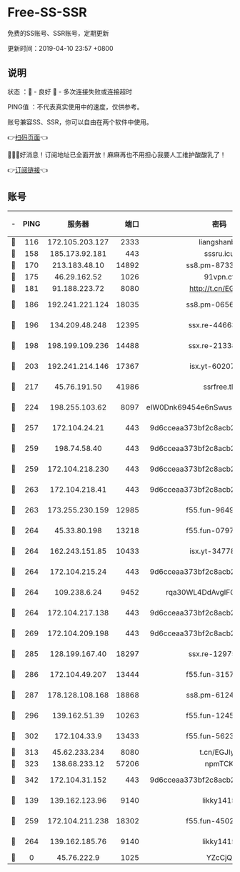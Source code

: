 # Free-SS-SSR

免费的SS账号、SSR账号，定期更新

更新时间：2019-04-10 23:57 +0800

## 说明

状态     ：🙂 - 良好 🙁 - 多次连接失败或连接超时

PING值   ：不代表真实使用中的速度，仅供参考。

账号兼容SS、SSR，你可以自由在两个软件中使用。

👉[扫码页面](https://liesauer.github.io/Free-SS-SSR/)👈

🎉🎉🎉好消息！订阅地址已全面开放！麻麻再也不用担心我要人工维护酸酸乳了！

👉[订阅链接](https://www.liesauer.net/yogurt/subscribe?ACCESS_TOKEN=DAYxR3mMaZAsaqUb)👈

## 账号

|-|PING|服务器|端口|密码|加密方式|区域|
|:----:|:----:|:-----:|-----:|:----:|:----:|:----:|
|🙂|116|172.105.203.127|2333|liangshanbo|chacha20|JP|
|🙂|158|185.173.92.181|443|sssru.icu|rc4-md5|RU|
|🙂|170|213.183.48.10|14892|ss8.pm-87338912|rc4-md5|RU|
|🙂|175|46.29.162.52|1026|91vpn.cf|rc4-md5|RU|
|🙂|181|91.188.223.72|8080|http://t.cn/EGJIyrl|rc4-md5|RU|
|🙂|186|192.241.221.124|18035|ss8.pm-06567383|aes-256-cfb|US|
|🙂|196|134.209.48.248|12395|ssx.re-44663081|aes-256-cfb|US|
|🙂|198|198.199.109.236|14488|ssx.re-21338786|aes-256-cfb|US|
|🙂|203|192.241.214.146|17367|isx.yt-60207601|aes-256-cfb|US|
|🙂|217|45.76.191.50|41986|ssrfree.tk|aes-256-cfb|SG|
|🙂|224|198.255.103.62|8097|eIW0Dnk69454e6nSwuspv9DmS201tQ0D|aes-256-cfb|US|
|🙂|257|172.104.24.21|443|9d6cceaa373bf2c8acb22e60b6a58be6|aes-256-cfb|US|
|🙂|259|198.74.58.40|443|9d6cceaa373bf2c8acb22e60b6a58be6|aes-256-cfb|US|
|🙂|259|172.104.218.230|443|9d6cceaa373bf2c8acb22e60b6a58be6|aes-256-cfb|US|
|🙂|263|172.104.218.41|443|9d6cceaa373bf2c8acb22e60b6a58be6|aes-256-cfb|US|
|🙂|263|173.255.230.159|12985|f55.fun-96498038|aes-256-cfb|US|
|🙂|264|45.33.80.198|13218|f55.fun-07974196|aes-256-cfb|US|
|🙂|264|162.243.151.85|10433|isx.yt-34778816|aes-256-cfb|US|
|🙂|264|172.104.215.24|443|9d6cceaa373bf2c8acb22e60b6a58be6|aes-256-cfb|US|
|🙂|264|109.238.6.24|9452|rqa30WL4DdAvgIFG6Fs3znzTa|aes-256-cfb|FR|
|🙂|264|172.104.217.138|443|9d6cceaa373bf2c8acb22e60b6a58be6|aes-256-cfb|US|
|🙂|269|172.104.209.198|443|9d6cceaa373bf2c8acb22e60b6a58be6|aes-256-cfb|US|
|🙂|285|128.199.167.40|18297|ssx.re-12975235|aes-256-cfb|SG|
|🙂|286|172.104.49.207|13444|f55.fun-31573422|aes-256-cfb|SG|
|🙂|287|178.128.108.168|18868|ss8.pm-61244381|aes-256-cfb|SG|
|🙂|296|139.162.51.39|10263|f55.fun-12455143|aes-256-cfb|SG|
|🙂|302|172.104.33.9|13433|f55.fun-56236009|aes-256-cfb|SG|
|🙂|313|45.62.233.234|8080|t.cn/EGJIyrl|rc4-md5|CA|
|🙂|323|138.68.233.12|57206|npmTCK|rc4-md5|US|
|🙂|342|172.104.31.152|443|9d6cceaa373bf2c8acb22e60b6a58be6|aes-256-cfb|US|
|🙂|139|139.162.123.96|9140|likky1415|aes-256-cfb|JP|
|🙂|259|172.104.211.238|18302|f55.fun-45027233|aes-256-cfb|US|
|🙂|264|139.162.185.76|9140|likky1415|aes-256-cfb|DE|
|🙁|0|45.76.222.9|1025|YZcCjQ|rc4-md5|JP|
